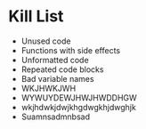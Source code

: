Kill List
=========
* Unused code
* Functions with side effects
* Unformatted code
* Repeated code blocks
* Bad variable names
* WKJHWKJWH
* WYWUYDEWJHWJHWDDHGW
* wkjhdwkjdwjkhgdwgkhjdwghjk
* Suamnsadmnbsad